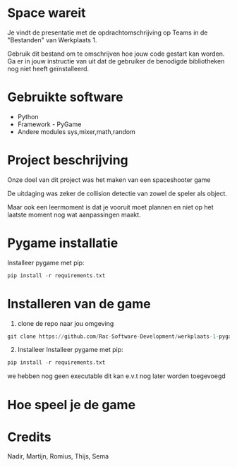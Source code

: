 # Space wareit
Je vindt de presentatie met de opdrachtomschrijving op Teams in de "Bestanden" van Werkplaats 1. 

Gebruik dit bestand om te omschrijven hoe jouw code gestart kan worden. Ga er in jouw instructie van uit dat de gebruiker de benodigde bibliotheken nog niet heeft geïnstalleerd.

# Gebruikte software

* Python
* Framework - PyGame
* Andere modules sys,mixer,math,random

# Project beschrijving

Onze doel van dit project was het maken van een spaceshooter game 

De uitdaging was zeker de collision detectie van zowel de speler als object.

Maar ook een leermoment is dat je vooruit moet plannen en niet op het laatste moment nog wat aanpassingen maakt.

# Pygame installatie

Installeer pygame met pip:
    
```python
pip install -r requirements.txt
```
# Installeren van de game

1. clone de repo naar jou omgeving

```python
git clone https://github.com/Rac-Software-Development/werkplaats-1-pygame-wareit
```

2. Installeer 
Installeer pygame met pip:
    
```python
pip install -r requirements.txt
```

we hebben nog geen executable dit kan e.v.t nog later worden toegevoegd


# Hoe speel je de game



# Credits

Nadir, Martijn, Romius, Thijs, Sema
